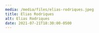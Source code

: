 ```yaml
---
media: /media/files/elias-rodriques.jpeg
title: Elias Rodriques
alt: Elias Rodriques
date: 2021-07-21T18:30:00-0500
---
```

